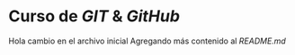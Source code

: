 # Curso de _GIT_ & _GitHub_

Hola cambio en el archivo inicial
Agregando más contenido al _README.md_